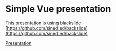 # Simple Vue presentation

This presentation is using blackslide [https://github.com/sinedied/backslide](https://github.com/sinedied/backslide)

[Presentation](https://d0whc3r.github.io/vue-presentation/index.html)
